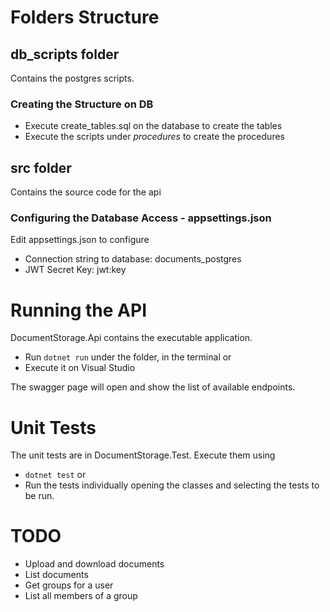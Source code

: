 # Folders Structure

## db_scripts folder

Contains the postgres scripts.

### Creating the Structure on DB
- Execute create_tables.sql on the database to create the tables
- Execute the scripts under _procedures_ to create the procedures

## src folder
Contains the source code for the api

### Configuring the Database Access - appsettings.json
Edit appsettings.json to configure 
- Connection string to database: documents_postgres
- JWT Secret Key: jwt:key

# Running the API
DocumentStorage.Api contains the executable application.

- Run ```dotnet run``` under the folder, in the terminal or
- Execute it on Visual Studio

The swagger page will open and show the list of available endpoints.

# Unit Tests
The unit tests are in DocumentStorage.Test. Execute them using 
- ```dotnet test``` or
- Run the tests individually opening the classes and selecting the tests to be run.

# TODO

- Upload and download documents
- List documents
- Get groups for a user
- List all members of a group